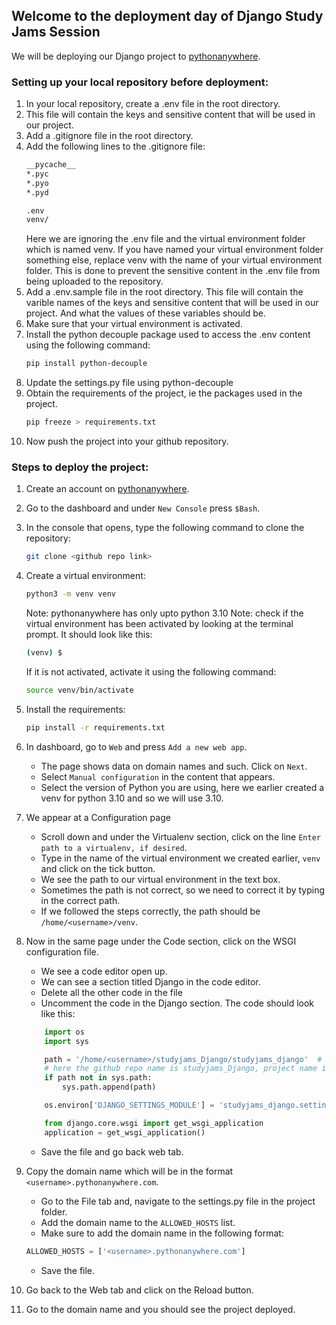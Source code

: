 ## Welcome to the deployment day of Django Study Jams Session 

We will be deploying our Django project to [pythonanywhere](https://www.pythonanywhere.com/).

### Setting up your local repository before deployment:

1. In your local repository, create a .env file in the root directory.
2. This file will contain the keys and sensitive content that will be used in our project.
3. Add a .gitignore file in the root directory.
4. Add the following lines to the .gitignore file:
    ```bash
    __pycache__
    *.pyc
    *.pyo
    *.pyd

    .env
    venv/
    ```
    Here we are ignoring the .env file and the virtual environment folder which is named venv.
    If you have named your virtual environment folder something else, replace venv with the name of your virtual environment folder.
    This is done to prevent the sensitive content in the .env file from being uploaded to the repository.
5. Add a .env.sample file in the root directory.
   This file will contain the varible names of the keys and sensitive content that will be used in our project. And what the values of these variables should be.
6. Make sure that your virtual environment is activated.
7. Install the python decouple package used to access the .env content using the following command:
    ```bash
    pip install python-decouple
    ```
8. Update the settings.py file using python-decouple
9. Obtain the requirements of the project, ie the packages used in the project.
    ```bash
    pip freeze > requirements.txt
    ```
10. Now push the project into your github repository.

### Steps to deploy the project:

1. Create an account on [pythonanywhere](https://www.pythonanywhere.com/).
2. Go to the dashboard and under `New Console` press `$Bash`.
3. In the console that opens, type the following command to clone the repository:
    ```bash
    git clone <github repo link>
    ```
4. Create a virtual environment:
    ```bash
    python3 -m venv venv
    ```
    Note: pythonanywhere has only upto python 3.10
    Note: check if the virtual environment has been activated by looking at the terminal prompt. It should look like this:
    ```bash
    (venv) $
    ```
    If it is not activated, activate it using the following command:
    ```bash
    source venv/bin/activate
    ```
5. Install the requirements:
    ```bash
    pip install -r requirements.txt
    ```
6. In dashboard, go to `Web` and press `Add a new web app`.
    - The page shows data on domain names and such. Click on `Next`.
    - Select `Manual configuration` in the content that appears.
    - Select the version of Python you are using, here we earlier created a venv for python 3.10 and so we will use 3.10.

7. We appear at a Configuration page
    - Scroll down and under the Virtualenv section, click on the line `Enter path to a virtualenv, if desired`.
    - Type in the name of the virtual environment we created earlier, `venv` and click on the tick button.
    - We see the path to our virtual environment in the text box.
    - Sometimes the path is not correct, so we need to correct it by typing in the correct path.
    - If we followed the steps correctly, the path should be `/home/<username>/venv`.
8. Now in the same page under the Code section, click on the WSGI configuration file.
    - We see a code editor open up.
    - We can see a section titled Django in the code editor.
    - Delete all the other code in the file
    - Uncomment the code in the Django section. The code should look like this:
    ```python
        import os
        import sys

        path = '/home/<username>/studyjams_Django/studyjams_django'  # use your username, github repo name and project name 
        # here the github repo name is studyjams_Django, project name is studyjams_django, project name is the name of the folder in which the settings.py file is present 
        if path not in sys.path:
            sys.path.append(path)

        os.environ['DJANGO_SETTINGS_MODULE'] = 'studyjams_django.settings'

        from django.core.wsgi import get_wsgi_application
        application = get_wsgi_application()
    ```
    - Save the file and go back web tab.
9. Copy the domain name which will be in the format `<username>.pythonanywhere.com`.
    - Go to the File tab and, navigate to the settings.py file in the project folder.
    - Add the domain name to the `ALLOWED_HOSTS` list.
    - Make sure to add the domain name in the following format:
    ```python
    ALLOWED_HOSTS = ['<username>.pythonanywhere.com']
    ```
    - Save the file. 
10. Go back to the Web tab and click on the Reload button.
11. Go to the domain name and you should see the project deployed.